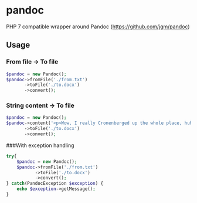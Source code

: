 # pandoc
PHP 7 compatible wrapper around Pandoc (https://github.com/jgm/pandoc)

## Usage

### From file -> To file
```php
$pandoc = new Pandoc();
$pandoc->fromFile('./from.txt')
       ->toFile('./to.docx')
       ->convert();
```

### String content -> To file
```php
$pandoc = new Pandoc();
$pandoc->content('<p>Wow, I really Cronenberged up the whole place, huh Morty?</p>')
       ->toFile('./to.docx')
       ->convert();
```

###With exception handling
```php
try{
    $pandoc = new Pandoc();
    $pandoc->fromFile('./from.txt')
           ->toFile('./to.docx')
           ->convert();
} catch(PandocException $exception) {
    echo $exception->getMessage();
}

```
